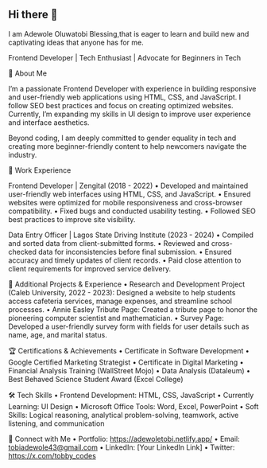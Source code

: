 ## Hi there 👋

I am Adewole Oluwatobi Blessing,that is eager to learn and build new and captivating ideas that anyone has for me.

Frontend Developer | Tech Enthusiast | Advocate for Beginners in Tech

🚀 About Me

I’m a passionate Frontend Developer with experience in building responsive and user-friendly web applications using HTML, CSS, and JavaScript. I follow SEO best practices and focus on creating optimized websites. Currently, I’m expanding my skills in UI design to improve user experience and interface aesthetics.

Beyond coding, I am deeply committed to gender equality in tech and creating more beginner-friendly content to help newcomers navigate the industry.

💼 Work Experience

Frontend Developer | Zengital (2018 - 2022)
	•	Developed and maintained user-friendly web interfaces using HTML, CSS, and JavaScript.
	•	Ensured websites were optimized for mobile responsiveness and cross-browser compatibility.
	•	Fixed bugs and conducted usability testing.
	•	Followed SEO best practices to improve site visibility.

Data Entry Officer | Lagos State Driving Institute (2023 - 2024)
	•	Compiled and sorted data from client-submitted forms.
	•	Reviewed and cross-checked data for inconsistencies before final submission.
	•	Ensured accuracy and timely updates of client records.
	•	Paid close attention to client requirements for improved service delivery.

🌱 Additional Projects & Experience
	•	Research and Development Project (Caleb University, 2022 - 2023): Designed a website to help students access cafeteria services, manage expenses, and streamline school processes.
	•	Annie Easley Tribute Page: Created a tribute page to honor the pioneering computer scientist and mathematician.
	•	Survey Page: Developed a user-friendly survey form with fields for user details such as name, age, and marital status.

🏆 Certifications & Achievements
	•	Certificate in Software Development
	•	Google Certified Marketing Strategist
	•	Certificate in Digital Marketing
	•	Financial Analysis Training (WallStreet Mojo)
	•	Data Analysis (Dataleum)
	•	Best Behaved Science Student Award (Excel College)

🛠️ Tech Skills
	•	Frontend Development: HTML, CSS, JavaScript
	•	Currently Learning: UI Design
	•	Microsoft Office Tools: Word, Excel, PowerPoint
	•	Soft Skills: Logical reasoning, analytical problem-solving, teamwork, active listening, and communication

📢 Connect with Me
	•	Portfolio: https://adewoletobi.netlify.app/
	•	Email: tobiadewole43@gmail.com
	•	LinkedIn: [Your LinkedIn Link]
	•	Twitter: https://x.com/tobby_codes
